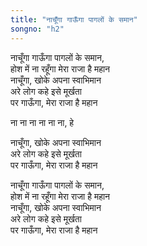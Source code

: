 ```yaml
---  
title: "नाचूँगा गाऊँगा पागलों के समान"  
songno: "h2"  
---  
```

नाचूँगा गाऊँगा पागलों के समान,  
होश में ना रहूँगा मेरा राजा है महान  
नाचूँगा, खोके अपना स्वाभिमान  
अरे लोग कहे इसे मूर्खता  
पर गाऊँगा, मेरा राजा है महान  
  
ना ना ना ना ना ना, हे  
  
नाचूँगा, खोके अपना स्वाभिमान  
अरे लोग कहे इसे मूर्खता  
पर गाऊँगा, मेरा राजा है महान  
  
नाचूँगा गाऊँगा पागलों के समान,  
होश में ना रहूँगा मेरा राजा है महान  
नाचूँगा, खोके अपना स्वाभिमान  
अरे लोग कहे इसे मूर्खता  
पर गाऊँगा, मेरा राजा है महान  
